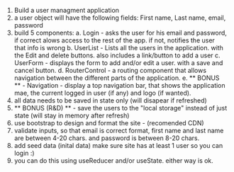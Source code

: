 1. Build a user managment application
2. a user object will have the following fields: First name, Last name, email, password
3. build 5 components:
   a. Login - asks the user for his email and password, if correct alows access to the rest of the app. if not, notifies the user that info is wrong
   b. UserList - Lists all the users in the application. with the Edit and delete buttons. also includes a link/button to add a user
   c. UserForm - displays the form to add and/or edit a user. with a save and cancel button.
   d. RouterControl - a routing component that allows navigation between the different parts of the application.
   e. ** BONUS ** - Navigation - display a top navigation bar, that shows the application mae, the current logged in user (if any) and logo (if wanted).
4. all data needs to be saved in state only (will disapear if refreshed)
5. ** BONUS (R&D) ** - save the users to the "local storage" instead of just state (will stay in memory after refresh)
6. use bootstrap to design and format the site - (recomended CDN)
7. validate inputs, so that email is correct format, first name and last name are between 4-20 chars. and password is between 8-20 chars.
8. add seed data (inital data) make sure site has at least 1 user so you can login :)
9. you can do this using useReducer and/or useState. either way is ok.
